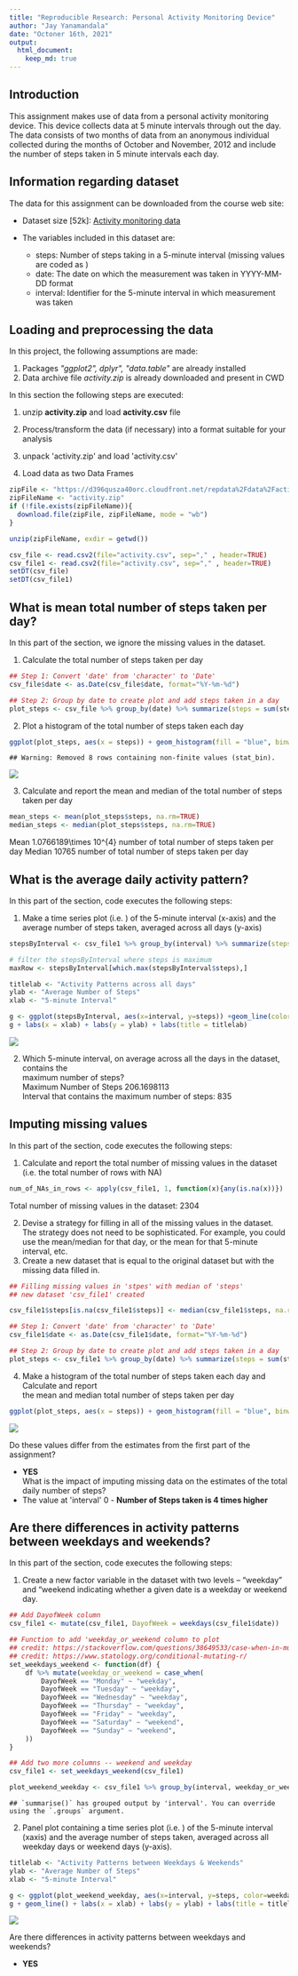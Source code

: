 ```yaml
---
title: "Reproducible Research: Personal Activity Monitoring Device"
author: "Jay Yanamandala"
date: "Octoner 16th, 2021"
output: 
  html_document:
    keep_md: true
---
```


## Introduction  
This assignment makes use of data from a personal activity monitoring device.
This device collects data at 5 minute intervals through out the day. The data 
consists of two months of data from an anonymous individual collected during the 
months of October and November, 2012 and include the number of steps taken in 
5 minute intervals each day.

## Information regarding dataset
The data for this assignment can be downloaded from the course web site:  
  
* Dataset size [52k]: [Activity monitoring data](https://d396qusza40orc.cloudfront.net/repdata%2Fdata%2Factivity.zip)  
  
* The variables included in this dataset are:  
  * steps: Number of steps taking in a 5-minute interval (missing values are coded as )
  * date: The date on which the measurement was taken in YYYY-MM-DD format
  * interval: Identifier for the 5-minute interval in which measurement was taken  


## Loading and preprocessing the data
In this project, the following assumptions are made:  
1. Packages *"ggplot2", dplyr", "data.table"* are already installed
2. Data archive file *activity.zip* is already downloaded and present in CWD

In this section the following steps are executed: 
1. unzip **activity.zip** and load **activity.csv** file
2. Process/transform the data (if necessary) into a format suitable for your analysis 


  
1. unpack 'activity.zip' and load 'activity.csv'  
2. Load data as two Data Frames  

```r
zipFile <- "https://d396qusza40orc.cloudfront.net/repdata%2Fdata%2Factivity.zip"
zipFileName <- "activity.zip"
if (!file.exists(zipFileName)){
  download.file(zipFile, zipFileName, mode = "wb")
}

unzip(zipFileName, exdir = getwd())

csv_file <- read.csv2(file="activity.csv", sep="," , header=TRUE)
csv_file1 <- read.csv2(file="activity.csv", sep="," , header=TRUE)
setDT(csv_file)
setDT(csv_file1)
```
## What is mean total number of steps taken per day?
In this part of the section, we ignore the missing values in the dataset.  
1. Calculate the total number of steps taken per day


```r
## Step 1: Convert 'date' from 'character' to 'Date'
csv_file$date <- as.Date(csv_file$date, format="%Y-%m-%d")

## Step 2: Group by date to create plot and add steps taken in a day
plot_steps <- csv_file %>% group_by(date) %>% summarize(steps = sum(steps))
```
  
2. Plot a histogram of the total number of steps taken each day   

```r
ggplot(plot_steps, aes(x = steps)) + geom_histogram(fill = "blue", binwidth = 1000) + labs(title = "Steps taken in a Day", x = "Steps")
```

```
## Warning: Removed 8 rows containing non-finite values (stat_bin).
```

![](instructions_fig/unnamed-chunk-4-1.png)<!-- -->
 
3. Calculate and report the mean and median of the total number of steps taken per day   

```r
mean_steps <- mean(plot_steps$steps, na.rm=TRUE)
median_steps <- median(plot_steps$steps, na.rm=TRUE)
```
  
Mean 1.0766189\times 10^{4} number of total number of steps taken per day
Median 10765 number of total number of steps taken per day  


## What is the average daily activity pattern?
In this part of the section, code executes the following steps: 
1. Make a time series plot (i.e. ) of the 5-minute interval (x-axis) and the average
number of steps taken, averaged across all days (y-axis)  
 

```r
stepsByInterval <- csv_file1 %>% group_by(interval) %>% summarize(steps = mean(steps, na.rm=TRUE))

# filter the stepsByInterval where steps is maximum
maxRow <- stepsByInterval[which.max(stepsByInterval$steps),]

titlelab <- "Activity Patterns across all days"
ylab <- "Average Number of Steps"
xlab <- "5-minute Interval"

g <- ggplot(stepsByInterval, aes(x=interval, y=steps)) +geom_line(color="blue", size=1) 
g + labs(x = xlab) + labs(y = ylab) + labs(title = titlelab)
```

![](instructions_fig/unnamed-chunk-6-1.png)<!-- -->
  
2. Which 5-minute interval, on average across all the days in the dataset, contains the  
maximum number of steps?  
Maximum Number of Steps 206.1698113    
Interval that contains the maximum number of steps: 835  


## Imputing missing values
In this part of the section, code executes the following steps:  
  
1. Calculate and report the total number of missing values in the dataset (i.e. the total number of rows with NA)  

```r
num_of_NAs_in_rows <- apply(csv_file1, 1, function(x){any(is.na(x))})
```
  
Total number of missing values in the dataset: 2304  
  
2. Devise a strategy for filling in all of the missing values in the dataset. The strategy does not need to be sophisticated. For example, you could use the mean/median for that day, or the mean for that 5-minute interval, etc.  
3. Create a new dataset that is equal to the original dataset but with the missing data filled in.  

```r
## Filling missing values in 'stpes' with median of 'steps'
## new dataset 'csv_file1' created

csv_file1$steps[is.na(csv_file1$steps)] <- median(csv_file1$steps, na.rm=TRUE)

## Step 1: Convert 'date' from 'character' to 'Date'
csv_file1$date <- as.Date(csv_file1$date, format="%Y-%m-%d")

## Step 2: Group by date to create plot and add steps taken in a day
plot_steps <- csv_file1 %>% group_by(date) %>% summarize(steps = sum(steps))
```
  
4. Make a histogram of the total number of steps taken each day and Calculate and report  
the mean and median total number of steps taken per day  

```r
ggplot(plot_steps, aes(x = steps)) + geom_histogram(fill = "blue", binwidth = 1000) + labs(title = "Steps taken in a Day", x = "Steps")
```

![](instructions_fig/unnamed-chunk-9-1.png)<!-- -->
  
Do these values differ from the estimates from the first part of the assignment? 
* **YES**  
What is the impact of imputing missing data on the estimates of the total daily number of steps?  
* The value at 'interval' 0 - **Number of Steps taken is 4 times higher**   


## Are there differences in activity patterns between weekdays and weekends?
In this part of the section, code executes the following steps:   
  
1. Create a new factor variable in the dataset with two levels – “weekday” and “weekend
indicating whether a given date is a weekday or weekend day.  

```r
## Add DayofWeek column
csv_file1 <- mutate(csv_file1, DayofWeek = weekdays(csv_file1$date))

## Function to add 'weekday_or_weekend column to plot
## credit: https://stackoverflow.com/questions/38649533/case-when-in-mutate-pipe
## credit: https://www.statology.org/conditional-mutating-r/
set_weekdays_weekend <- function(df) {
    df %>% mutate(weekday_or_weekend = case_when(
        DayofWeek == "Monday" ~ "weekday",
        DayofWeek == "Tuesday" ~ "weekday",
        DayofWeek == "Wednesday" ~ "weekday",
        DayofWeek == "Thursday" ~ "weekday",
        DayofWeek == "Friday" ~ "weekday",
        DayofWeek == "Saturday" ~ "weekend",
        DayofWeek == "Sunday" ~ "weekend",
    ))
}

## Add two more columns -- weekend and weekday
csv_file1 <- set_weekdays_weekend(csv_file1)

plot_weekend_weekday <- csv_file1 %>% group_by(interval, weekday_or_weekend) %>% summarize(steps = mean(steps))
```

```
## `summarise()` has grouped output by 'interval'. You can override using the `.groups` argument.
```
  
2. Panel plot containing a time series plot (i.e. ) of the 5-minute interval (xaxis)
and the average number of steps taken, averaged across all weekday days or
weekend days (y-axis).  


```r
titlelab <- "Activity Patterns between Weekdays & Weekends"
ylab <- "Average Number of Steps"
xlab <- "5-minute Interval"

g <- ggplot(plot_weekend_weekday, aes(x=interval, y=steps, color=weekday_or_weekend))
g + geom_line() + labs(x = xlab) + labs(y = ylab) + labs(title = titlelab) + facet_wrap(~weekday_or_weekend, ncol =1, nrow=2)
```

![](instructions_fig/unnamed-chunk-11-1.png)<!-- -->
  
Are there differences in activity patterns between weekdays and weekends?  
* **YES**

